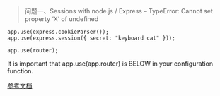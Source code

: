 > 问题一、Sessions with node.js / Express – TypeError: Cannot set property ‘X’ of undefined

    app.use(express.cookieParser());
    app.use(express.session({ secret: "keyboard cat" }));

    app.use(router);

It is important that app.use(app.router) is BELOW in your configuration function.


[参考文档](https://tanyanam.com/2012/06/28/sessions-with-node-js-express-typeerror-cannot-set-property-x-of-undefined/)
